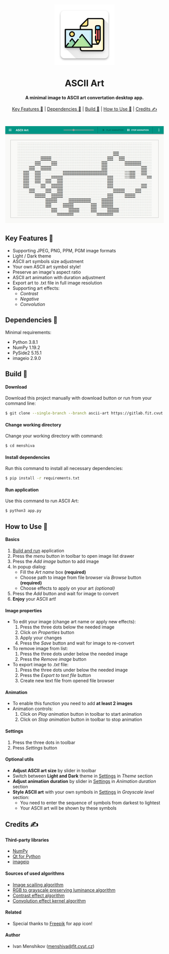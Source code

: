 <dl>
    <h1 align="center">
        <img src="img/logo.png" alt="ASCII Art" width="192">
        <br><br>ASCII Art<br>
    </h1>
    <h4 align="center">A minimal image to ASCII art convertation desktop app.</h4>
    <p align="center">
        <a href="#key-features-">Key Features 🍪</a> |
        <a href="#dependencies-">Dependencies 🧬</a> |
        <a href="#build-">Build 🚀</a> |
        <a href="#how-to-use-">How to Use 📃</a> |
        <a href="#credits-">Credits ✍</a>
    </p>
    <h1 align="center">
        <img src="img/preview.gif" alt="Preview">
    </h1>
</dl>

## Key Features 🍪

* Supporting JPEG, PNG, PPM, PGM image formats
* Light / Dark theme
* ASCII art symbols size adjustment
* Your own ASCII art symbol style!
* Preserve an image's aspect ratio
* ASCII art animation with duration adjustment
* Export art to .txt file in full image resolution
* Supporting art effects:
  - _Contrast_
  - _Negative_
  - _Convolution_

## Dependencies 🧬

Minimal requirements:
* Python 3.8.1
* NumPy 1.19.2
* PySide2 5.15.1
* imageio 2.9.0

## Build 🚀

#### Download
Download this project manually with download button or run from your command line:
```bash
$ git clone --single-branch --branch ascii-art https://gitlab.fit.cvut.cz/BI-PYT/b201/menshiva.git
```

#### Change working directory
Change your working directory with command:
```bash
$ cd menshiva
```

#### Install dependencies
Run this command to install all necessary dependencies:
```bash
$ pip install -r requirements.txt
```

#### Run application
Use this command to run ASCII Art:
```bash
$ python3 app.py
```

## How to Use 📃

#### Basics
1) [Build and run](#build-) application
2) Press the _menu_ button in toolbar to open image list drawer
3) Press the _Add image_ button to add image
4) In popup dialog:
   - Fill the _Art name_ box **(required)**
   - Choose path to image from file browser via _Browse_ button **(required)**
   - Choose effects to apply on your art _(optional)_
5) Press the _Add_ button and wait for image to convert
6) **Enjoy** your ASCII art!

#### Image properties
* To edit your image (change art name or apply new effects):
  1) Press the three dots below the needed image 
  2) Click on _Properties_ button
  3) Apply your changes
  4) Press the _Save_ button and wait for image to re-convert
* To remove image from list:
  1) Press the three dots under below the needed image
  2) Press the _Remove image_ button
* To export image to _.txt_ file:
  1) Press the three dots under below the needed image
  2) Press the _Export to text file_ button
  3) Create new text file from opened file browser

#### Animation
* To enable this function you need to add **at least 2 images**
* Animation controls:
  1) Click on _Play animation_ button in toolbar to start animation
  2) Click on _Stop animation_ button in toolbar to stop animation

#### Settings
1) Press the three dots in toolbar 
2) Press _Settings_ button

#### Optional utils
* **Adjust ASCII art size** by slider in toolbar
* Switch between **Light and Dark** theme in [Settings](#Settings) in _Theme_ section
* **Adjust animation duration** by slider in [Settings](#Settings) in _Animation duration_ section
* **Style ASCII art** with your own symbols in [Settings](#Settings) in _Grayscale level_ section:
  - You need to enter the sequence of symbols from darkest to lightest
  - Your ASCII art will be shown by these symbols

## Credits ✍

#### Third-party libraries
* [NumPy](https://numpy.org/)
* [Qt for Python](https://wiki.qt.io/Qt_for_Python)
* [imageio](https://imageio.github.io/)

#### Sources of used algorithms
* [Image scailing algorithm](https://en.wikipedia.org/wiki/Image_scaling#Nearest-neighbor_interpolation)
* [RGB to grayscale preserving luminance algorithm](https://en.wikipedia.org/wiki/Grayscale#Colorimetric_(perceptual_luminance-preserving)_conversion_to_grayscale)
* [Contrast effect algorithm](https://en.wikipedia.org/wiki/Contrast_(vision))
* [Convolution effect kernel algorithm](https://setosa.io/ev/image-kernels/)

#### Related
* Special thanks to [Freepik](https://www.flaticon.com/authors/freepik) for app icon!

#### Author
* Ivan Menshikov (menshiva@fit.cvut.cz)